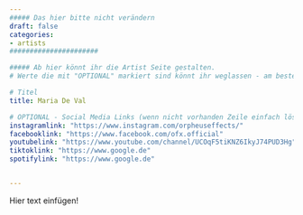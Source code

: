 ```yaml
---
##### Das hier bitte nicht verändern
draft: false
categories:
- artists
######################

##### Ab hier könnt ihr die Artist Seite gestalten.
# Werte die mit "OPTIONAL" markiert sind könnt ihr weglassen - am besten indem ihr sie mit "# " davor auskommentiert.

# Titel
title: Maria De Val

# OPTIONAL - Social Media Links (wenn nicht vorhanden Zeile einfach löschen)
instagramlink: "https://www.instagram.com/orpheuseffects/"
facebooklink: "https://www.facebook.com/ofx.official"
youtubelink: "https://www.youtube.com/channel/UCOqF5tiKNZ6IkyJ74PUD3Hg"
tiktoklink: "https://www.google.de"
spotifylink: "https://www.google.de"


---
```


Hier text einfügen!


